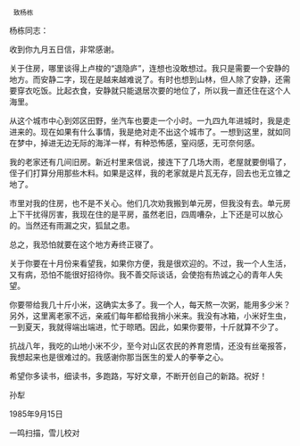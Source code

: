      致杨栋 

  杨栋同志： 

  收到你九月五日信，非常感谢。 

  关于住房，哪里谈得上卢梭的“退隐庐”，连想也没敢想过。我只是需要一个安静的地方。而安静二字，现在是越来越难说了。有时也想到山林，但人除了安静，还需要穿衣吃饭。比起衣食，安静就只能退居次要的地位了，所以我一直还住在这个人海里。 

  从这个城市中心到郊区田野，坐汽车也要走一个小时。一九四九年进城时，我是走进来的。现在如果有什么事情，我是绝对走不出这个城市了。一想到这里，就如同在梦中，掉进无边无际的海洋一样，有种恐怖感，窒闷感，无可奈何感。 

  我的老家还有几间旧房。新近村里来信说，接连下了几场大雨，老屋就要倒塌了，侄子们打算分用那些木料。如果是这样，我的老家就是片瓦无存，回去也无立锥之地了。 

  市里对我的住房，也不是不关心。他们几次劝我搬到单元房，但我没有去。单元房上下干扰得厉害，我现在住的是平房，虽然老旧，四周嘈杂，上下还是可以放心的。当然还有雨漏之灾，狐鼠之患。 

  总之，我恐怕就要在这个地方寿终正寝了。 

  关于你要在十月份来看望我，如果你方便，我是很欢迎的。不过，我一个人生活，又有病，恐怕不能很好招待你。我不善交际谈话，会使抱有热诚之心的青年人失望。 

  你要带给我几十斤小米，这确实太多了。我一个人，每天熬一次粥，能用多少米？另外，这里离老家不远，亲戚们每年都给我捎小米来。我没有冰箱，小米好生虫，一到夏天，我就得端出端进，忙于晾晒。因此，如果你要带，十斤就算不少了。 

  抗战八年，我吃的山地小米不少，至今对山区农民的养育恩情，还没有丝毫报答，我想起来也是很难过的。我感谢你那当医生的爱人的拳拳之心。 

  希望你多读书，细读书，多跑路，写好文章，不断开创自己的新路。祝好！ 

  孙犁 

  1985年9月15日 

  一鸣扫描，雪儿校对 

